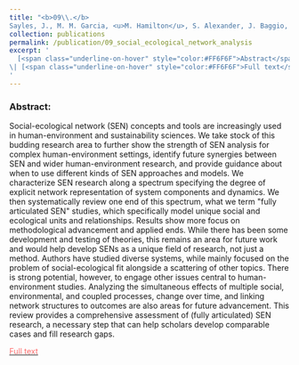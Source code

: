```yaml
---
title: "<b>09\\.</b> 
Sayles, J., M. M. Garcia, <u>M. Hamilton</u>, S. Alexander, J. Baggio, A. P. Fischer, K. Ingold, G. Meredith and J. Pittman. (2019). **Social-ecological network analysis for sustainability sciences: a systematic review and innovative research agenda for the future.** Environmental Research Letters. doi:10.1088/1748-9326/ab2619. <img src='../images/open_access.png'>"
collection: publications
permalink: /publication/09_social_ecological_network_analysis
excerpt: '
  [<span class="underline-on-hover" style="color:#FF6F6F">Abstract</span>](../publication/09_social_ecological_network_analysis)
\| [<span class="underline-on-hover" style="color:#FF6F6F">Full text</span>](https://iopscience.iop.org/article/10.1088/1748-9326/ab2619)
'
---
```


### Abstract:
Social-ecological network (SEN) concepts and tools are increasingly used in human-environment and sustainability sciences. We take stock of this budding research area to further show the strength of SEN analysis for complex human-environment settings, identify future synergies between SEN and wider human-environment research, and provide guidance about when to use different kinds of SEN approaches and models. We characterize SEN research along a spectrum specifying the degree of explicit network representation of system components and dynamics. We then systematically review one end of this spectrum, what we term "fully articulated SEN" studies, which specifically model unique social and ecological units and relationships. Results show more focus on methodological advancement and applied ends. While there has been some development and testing of theories, this remains an area for future work and would help develop SENs as a unique field of research, not just a method. Authors have studied diverse systems, while mainly focused on the problem of social-ecological fit alongside a scattering of other topics. There is strong potential, however, to engage other issues central to human-environment studies. Analyzing the simultaneous effects of multiple social, environmental, and coupled processes, change over time, and linking network structures to outcomes are also areas for future advancement. This review provides a comprehensive assessment of (fully articulated) SEN research, a necessary step that can help scholars develop comparable cases and fill research gaps.

[<span class="underline-on-hover" style="color:#FF6F6F">Full text</span>](https://iopscience.iop.org/article/10.1088/1748-9326/ab2619)

